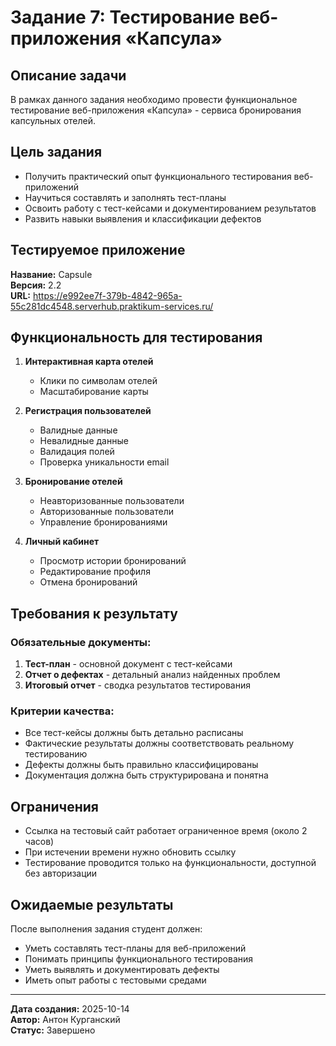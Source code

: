 # Задание 7: Тестирование веб-приложения «Капсула»

## Описание задачи

В рамках данного задания необходимо провести функциональное тестирование веб-приложения «Капсула» - сервиса бронирования капсульных отелей.

## Цель задания

- Получить практический опыт функционального тестирования веб-приложений
- Научиться составлять и заполнять тест-планы
- Освоить работу с тест-кейсами и документированием результатов
- Развить навыки выявления и классификации дефектов

## Тестируемое приложение

**Название:** Capsule  
**Версия:** 2.2  
**URL:** https://e992ee7f-379b-4842-965a-55c281dc4548.serverhub.praktikum-services.ru/

## Функциональность для тестирования

1. **Интерактивная карта отелей**
   - Клики по символам отелей
   - Масштабирование карты

2. **Регистрация пользователей**
   - Валидные данные
   - Невалидные данные
   - Валидация полей
   - Проверка уникальности email

3. **Бронирование отелей**
   - Неавторизованные пользователи
   - Авторизованные пользователи
   - Управление бронированиями

4. **Личный кабинет**
   - Просмотр истории бронирований
   - Редактирование профиля
   - Отмена бронирований

## Требования к результату

### Обязательные документы:
1. **Тест-план** - основной документ с тест-кейсами
2. **Отчет о дефектах** - детальный анализ найденных проблем
3. **Итоговый отчет** - сводка результатов тестирования

### Критерии качества:
- Все тест-кейсы должны быть детально расписаны
- Фактические результаты должны соответствовать реальному тестированию
- Дефекты должны быть правильно классифицированы
- Документация должна быть структурирована и понятна

## Ограничения

- Ссылка на тестовый сайт работает ограниченное время (около 2 часов)
- При истечении времени нужно обновить ссылку
- Тестирование проводится только на функциональности, доступной без авторизации

## Ожидаемые результаты

После выполнения задания студент должен:
- Уметь составлять тест-планы для веб-приложений
- Понимать принципы функционального тестирования
- Уметь выявлять и документировать дефекты
- Иметь опыт работы с тестовыми средами

---

**Дата создания:** 2025-10-14  
**Автор:** Антон Курганский  
**Статус:** Завершено
